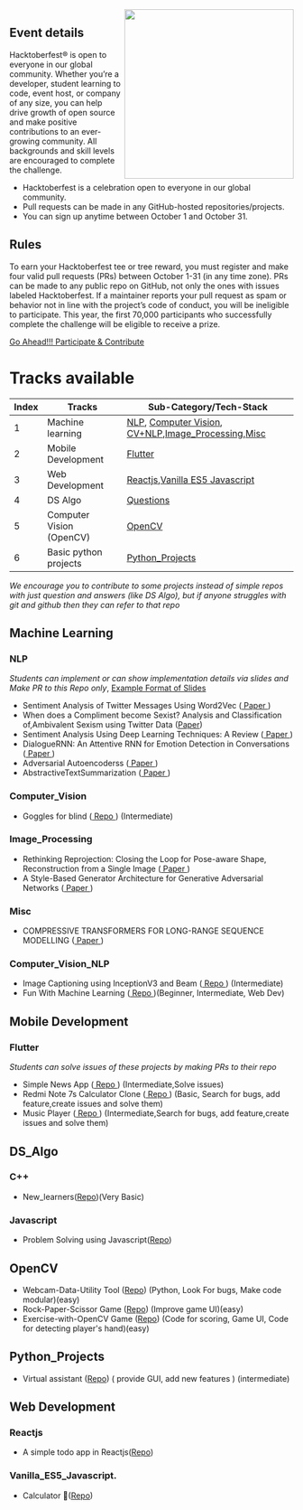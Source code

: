 <img src="https://www.jenkins.io/images/hacktoberfest/2020_badge_small.png" align=right height=300>

## Event details
Hacktoberfest® is open to everyone in our global community. Whether you’re a developer, student learning to code, event host, or company of any size, you can help drive growth of open source and make positive contributions to an ever-growing community. All backgrounds and skill levels are encouraged to complete the challenge.

- Hacktoberfest is a celebration open to everyone in our global community.
- Pull requests can be made in any GitHub-hosted repositories/projects.
- You can sign up anytime between October 1 and October 31.

## Rules
To earn your Hacktoberfest tee or tree reward, you must register and make four valid pull requests (PRs) between October 1-31 (in any time zone). PRs can be made to any public repo on GitHub, not only the ones with issues labeled Hacktoberfest. If a maintainer reports your pull request as spam or behavior not in line with the project’s code of conduct, you will be ineligible to participate. This year, the first 70,000 participants who successfully complete the challenge will be eligible to receive a prize.

<a href="https://hacktoberfest.digitalocean.com"> Go Ahead!!! Participate & Contribute </a>

# Tracks available

| Index | Tracks | Sub-Category/Tech-Stack |
| --- | --- | --- |
| 1 | Machine learning |[NLP](#nlp), [Computer Vision](#computer_vision), [CV+NLP](#computer_vision_NLP),[Image_Processing](#image_processing),[Misc](#misc)|
| 2 | Mobile Development |[Flutter](#flutter)|
| 3 | Web Development|[Reactjs](#reactjs),[Vanilla ES5 Javascript](#Vanilla_ES5_Javascript)|
| 4 | DS Algo | [Questions](#ds_algo)|
| 5 | Computer Vision (OpenCV) | [OpenCV](#OpenCV) |
| 6 | Basic python projects | [Python_Projects](#Python_Projects) |

*We encourage you to contribute to some projects instead of simple repos with just question and answers (like DS Algo), but if anyone struggles with git and github then they can refer to that repo*

## Machine Learning
### NLP 
*Students can implement or can show implementation details via slides and Make PR to this Repo only*, <a href="https://github.com/DSC-UIET/Hacktoberfest/blob/master/Attention%20is%20all%20you%20need.pdf"> Example Format of Slides </a> 

- Sentiment Analysis of Twitter Messages Using Word2Vec (<a href="http://csis.pace.edu/~ctappert/srd2017/2016fallproj/d4t07.pdf"> Paper </a>)
- When does a Compliment become Sexist? Analysis and Classification of,Ambivalent Sexism using Twitter Data (<a href="https://www.aclweb.org/anthology/W17-2902.pdf">Paper</a>)
- Sentiment Analysis Using Deep Learning Techniques: A Review (<a href="https://pdfs.semanticscholar.org/8892/24a64a5bc5f9e965f418a63b6768f7164993.pdf"> Paper </a>)
- DialogueRNN: An Attentive RNN for Emotion Detection in Conversations (<a href="https://github.com/DSC-UIET/Hacktoberfest/blob/master/Research%20Papers/DialogueRNN.pdf"> Paper </a>)
- Adversarial Autoencoderss (<a href="https://github.com/DSC-UIET/Hacktoberfest/blob/master/Research%20Papers/Adversarial%20Autoencoderss.pdf"> Paper </a>)
- AbstractiveTextSummarization (<a href="https://github.com/DSC-UIET/Hacktoberfest/blob/master/Research%20Papers/AbstractiveTextSummarization.pdf"> Paper </a>)

### Computer_Vision
- Goggles for blind (<a href="https://github.com/ankay212000/Goggles_for_blind"> Repo </a>) (Intermediate)

### Image_Processing
- Rethinking Reprojection: Closing the Loop for Pose-aware Shape, Reconstruction from a Single Image (<a href="https://github.com/DSC-UIET/Hacktoberfest/blob/master/Research%20Papers/Zhu_Rethinking_Reprojection_Closing_ICCV_2017_paper.pdf"> Paper </a>)
- A Style-Based Generator Architecture for Generative Adversarial Networks (<a href="https://github.com/DSC-UIET/Hacktoberfest/blob/master/Research%20Papers/StyleGANs.pdf"> Paper </a>)

### Misc
- COMPRESSIVE TRANSFORMERS FOR LONG-RANGE SEQUENCE MODELLING (<a href="https://github.com/DSC-UIET/Hacktoberfest/blob/master/Research%20Papers/DeepMind.pdf"> Paper </a>)

### Computer_Vision_NLP
- Image Captioning using InceptionV3 and Beam (<a href="https://github.com/archit31uniyal/image-captioning-using-inception-v3-and-beam-search"> Repo </a>) (Intermediate)
- Fun With Machine Learning (<a href="https://github.com/jinsel/Fun-with-Machine-Learning"> Repo </a>)(Beginner, Intermediate, Web Dev)
## Mobile Development
### Flutter 
*Students can solve issues of these projects by making PRs to their repo*

- Simple News App (<a href="https://github.com/ankay212000/News_app_2.0"> Repo </a>) (Intermediate,Solve issues)
- Redmi Note 7s Calculator Clone (<a href="https://github.com/ankay212000/Flutter_based_calculator"> Repo </a>) (Basic, Search for bugs, add feature,create issues and solve them)
- Music Player (<a href="https://github.com/iampawan/Flutter-Music-Player"> Repo </a>) (Intermediate,Search for bugs, add feature,create issues and solve them)

## DS_Algo
### C++
- New_learners(<a href="https://github.com/ankay212000/New_Learners_C-plus_plus_programming">Repo</a>)(Very Basic)
### Javascript
- Problem Solving using Javascript(<a href="https://github.com/knaxus/problem-solving-javascript">Repo</a>)

## OpenCV

- Webcam-Data-Utility Tool (<a href="https://github.com/janmejai2002/Webcam-Data-Utility">Repo</a>) (Python, Look For bugs, Make code modular)(easy)
- Rock-Paper-Scissor Game (<a href="https://github.com/janmejai2002/Rock-Paper-Scissor">Repo</a>) (Improve game UI)(easy)
- Exercise-with-OpenCV Game (<a href="https://github.com/janmejai2002/Exercise-with-OpenCV">Repo</a>) (Code for scoring, Game UI, Code for detecting player's hand)(easy)

## Python_Projects
 - Virtual assistant (<a href= "https://github.com/rajatmittalc/Virtual-assistant-in-python">Repo</a>) ( provide GUI, add new features ) (intermediate)
 
 ## Web Development
 ### Reactjs
 - A simple todo app in Reactjs(<a href="https://github.com/srebalaji/Todo-er">Repo</a>)
### Vanilla_ES5_Javascript.
- Calculator 🧮(<a href="https://github.com/Jookie262/Calculator">Repo</a>)
